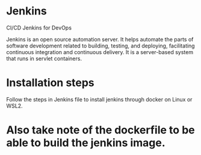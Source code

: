 # Jenkins
CI/CD Jenkins for DevOps

Jenkins is an open source automation server. It helps automate the parts of software development related to building, testing, and deploying, facilitating continuous integration and continuous delivery. It is a server-based system that runs in servlet containers.

# Installation steps
Follow the steps in Jenkins file to install jenkins through docker on Linux or WSL2.

# Also take note of the dockerfile to be able to build the jenkins image. 
